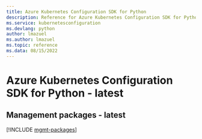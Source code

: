 ```yaml
---
title: Azure Kubernetes Configuration SDK for Python
description: Reference for Azure Kubernetes Configuration SDK for Python
ms.service: kubernetesconfiguration
ms.devlang: python
author: lmazuel
ms.author: lmazuel
ms.topic: reference
ms.data: 08/15/2022
---
```

# Azure Kubernetes Configuration SDK for Python - latest

## Management packages - latest
[!INCLUDE [mgmt-packages](kubernetes-configuration-mgmt-index.md)]
